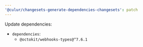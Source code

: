 ```yaml
---
'@culur/changesets-generate-dependencies-changesets': patch
---
```


Update dependencies:

- `dependencies`:
  - `@octokit/webhooks-types@^7.6.1`
